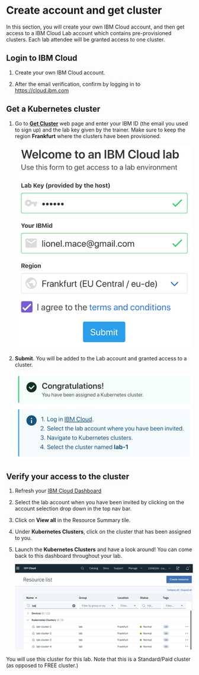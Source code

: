 # Create account and get cluster

In this section, you will create your own IBM Cloud account, and then get access to a IBM Cloud Lab account which contains pre-provisioned clusters. Each lab attendee will be granted access to one cluster.

## Login to IBM Cloud

1. Create your own IBM Cloud account.

1. After the email verification, confirm by logging in to https://cloud.ibm.com

## Get a Kubernetes cluster

1. Go to **[Get Cluster](https://assign-cluster.eu-de.mybluemix.net)** web page and enter your IBM ID (the email you used to sign up) and the lab key given by the trainer. Make sure to keep the region **Frankfurt** where the clusters have been provisioned.

    ![](./images/request-cluster.png)

1. **Submit**. You will be added to the Lab account and granted access to a cluster.

    ![](./images/get-cluster.png)

## Verify your access to the cluster

1. Refresh your [IBM Cloud Dashboard](http://cloud.ibm.com)

1. Select the lab account when you have been invited by clicking on the account selection drop down in the top nav bar.

1. Click on **View all** in the Resource Summary tile.

1. Under **Kubernetes Clusters**, click on the cluster that has been assigned to you.

1. Launch the **Kubernetes Clusters** and have a look around! You can come back to this dashboard throughout your lab.

    ![](./images/resource-list.png)

You will use this cluster for this lab. Note that this is a Standard/Paid cluster (as opposed to FREE cluster.)